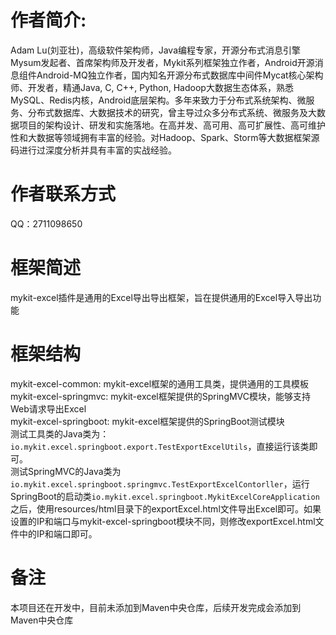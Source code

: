 # 作者简介: 
Adam Lu(刘亚壮)，高级软件架构师，Java编程专家，开源分布式消息引擎Mysum发起者、首席架构师及开发者，Mykit系列框架独立作者，Android开源消息组件Android-MQ独立作者，国内知名开源分布式数据库中间件Mycat核心架构师、开发者，精通Java, C, C++, Python, Hadoop大数据生态体系，熟悉MySQL、Redis内核，Android底层架构。多年来致力于分布式系统架构、微服务、分布式数据库、大数据技术的研究，曾主导过众多分布式系统、微服务及大数据项目的架构设计、研发和实施落地。在高并发、高可用、高可扩展性、高可维护性和大数据等领域拥有丰富的经验。对Hadoop、Spark、Storm等大数据框架源码进行过深度分析并具有丰富的实战经验。

# 作者联系方式
QQ：2711098650

# 框架简述
mykit-excel插件是通用的Excel导出导出框架，旨在提供通用的Excel导入导出功能

# 框架结构
mykit-excel-common: mykit-excel框架的通用工具类，提供通用的工具模板  
mykit-excel-springmvc: mykit-excel框架提供的SpringMVC模块，能够支持Web请求导出Excel  
mykit-excel-springboot: mykit-excel框架提供的SpringBoot测试模块  
测试工具类的Java类为：```io.mykit.excel.springboot.export.TestExportExcelUtils```，直接运行该类即可。  
测试SpringMVC的Java类为```io.mykit.excel.springboot.springmvc.TestExportExcelContorller```，运行SpringBoot的启动类```io.mykit.excel.springboot.MykitExcelCoreApplication```
之后，使用resources/html目录下的exportExcel.html文件导出Excel即可。如果设置的IP和端口与mykit-excel-springboot模块不同，则修改exportExcel.html文件中的IP和端口即可。
# 备注
本项目还在开发中，目前未添加到Maven中央仓库，后续开发完成会添加到Maven中央仓库

